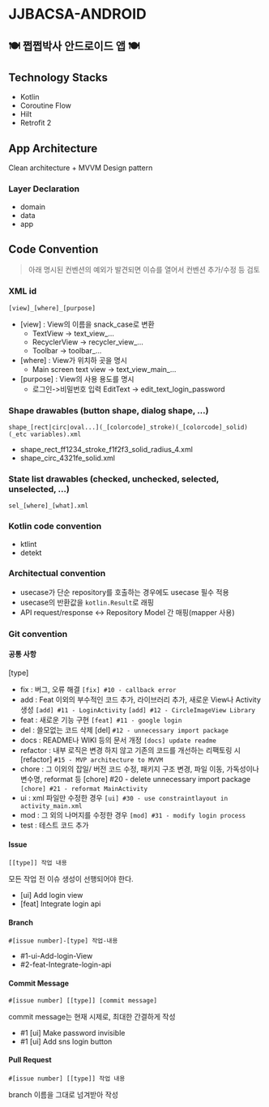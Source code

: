 # JJBACSA-ANDROID

## 🍽 쩝쩝박사 안드로이드 앱 🍽

## Technology Stacks

- Kotlin
- Coroutine Flow
- Hilt
- Retrofit 2

## App Architecture

Clean architecture + MVVM Design pattern

### Layer Declaration

- domain
- data
- app

## Code Convention

> 아래 명시된 컨벤션의 예외가 발견되면 이슈를 열어서 컨벤션 추가/수정 등 검토

### XML id

```
[view]_[where]_[purpose]
```

- [view] : View의 이름을 snack_case로 변환
  - TextView -> text_view_...
  - RecyclerView -> recycler_view_...
  - Toolbar -> toolbar_...
- [where] : View가 위치하 곳을 명시
  - Main screen text view -> text_view_main_...
- [purpose] : View의 사용 용도를 명시
  - 로그인->비밀번호 입력 EditText -> edit_text_login_password

### Shape drawables (button shape, dialog shape, ...)

```
shape_[rect|circ|oval...](_[colorcode]_stroke)(_[colorcode]_solid)(_etc variables).xml
```

- shape_rect_ff1234_stroke_f1f2f3_solid_radius_4.xml
- shape_circ_4321fe_solid.xml

### State list drawables (checked, unchecked, selected, unselected, ...)

```
sel_[where]_[what].xml
```

### Kotlin code convention

- ktlint
- detekt

### Architectual convention

- usecase가 단순 repository를 호출하는 경우에도 usecase 필수 적용
- usecase의 반환값을 `kotlin.Result`로 래핑
- API request/response <-> Repository Model 간 매핑(mapper 사용)

### Git convention

#### 공통 사항

[type]

- fix : 버그, 오류 해결 ```[fix] #10 - callback error```
- add : Feat 이외의 부수적인 코드 추가, 라이브러리 추가, 새로운 View나 Activity 생성 ```[add] #11 - LoginActivity``` ```[add] #12 - CircleImageView Library```
- feat : 새로운 기능 구현 ```[feat] #11 - google login```
- del : 쓸모없는 코드 삭제 [del] ```#12 - unnecessary import package```
- docs : README나 WIKI 등의 문서 개정 ```[docs] update readme```
- refactor : 내부 로직은 변경 하지 않고 기존의 코드를 개선하는 리팩토링 시 [refactor] ```#15 - MVP architecture to MVVM```
- chore : 그 이외의 잡일/ 버전 코드 수정, 패키지 구조 변경, 파일 이동, 가독성이나 변수명, reformat 등 [chore] #20 - delete unnecessary import package ```[chore] #21 - reformat MainActivity```
- ui : xml 파일만 수정한 경우 ```[ui] #30 - use constraintlayout in activity_main.xml```
- mod : 그 외의 나머지를 수정한 경우 ```[mod] #31 - modify login process```
- test : 테스트 코드 추가

#### Issue

```
[[type]] 작업 내용
```

모든 작업 전 이슈 생성이 선행되어야 한다.

- [ui] Add login view
- [feat] Integrate login api

#### Branch

```
#[issue number]-[type] 작업-내용
```

- #1-ui-Add-login-View
- #2-feat-Integrate-login-api

#### Commit Message

```
#[issue number] [[type]] [commit message]
```

commit message는 현재 시제로, 최대한 간결하게 작성

- #1 [ui] Make password invisible
- #1 [ui] Add sns login button

#### Pull Request

```
#[issue number] [[type]] 작업 내용
```

branch 이름을 그대로 넘겨받아 작성

